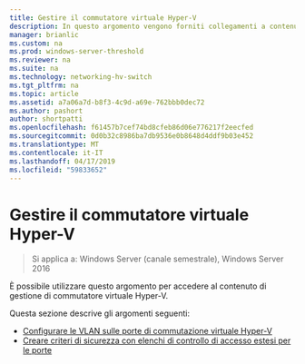 ```yaml
---
title: Gestire il commutatore virtuale Hyper-V
description: In questo argomento vengono forniti collegamenti a contenuti di gestione di commutatore virtuale Hyper-V per Windows Server 2016.
manager: brianlic
ms.custom: na
ms.prod: windows-server-threshold
ms.reviewer: na
ms.suite: na
ms.technology: networking-hv-switch
ms.tgt_pltfrm: na
ms.topic: article
ms.assetid: a7a06a7d-b8f3-4c9d-a69e-762bbb0dec72
ms.author: pashort
author: shortpatti
ms.openlocfilehash: f61457b7cef74bd8cfeb86d06e776217f2eecfed
ms.sourcegitcommit: 0d0b32c8986ba7db9536e0b8648d4ddf9b03e452
ms.translationtype: MT
ms.contentlocale: it-IT
ms.lasthandoff: 04/17/2019
ms.locfileid: "59833652"
---
```

# <a name="manage-hyper-v-virtual-switch"></a>Gestire il commutatore virtuale Hyper-V

>Si applica a: Windows Server (canale semestrale), Windows Server 2016

È possibile utilizzare questo argomento per accedere al contenuto di gestione di commutatore virtuale Hyper-V.

Questa sezione descrive gli argomenti seguenti:

- [Configurare le VLAN sulle porte di commutazione virtuale Hyper-V](Configure-and-View-VLAN-Settings-on-Hyper-V-Virtual-Switch-Ports.md)
- [Creare criteri di sicurezza con elenchi di controllo di accesso estesi per le porte](Create-Security-Policies-with-Extended-Port-Access-Control-Lists.md)


